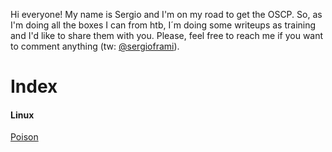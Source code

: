 Hi everyone! My name is Sergio and I'm on my road to get the OSCP. So, as I'm doing all the boxes I can from htb, I´m doing some writeups as training and I'd like to share them with you. Please, feel free to reach me if you want to comment anything (tw: [@sergioframi](https://twitter.com/sergioframi)).

# Index
#### Linux
[Poison](linux/Poison.md)

